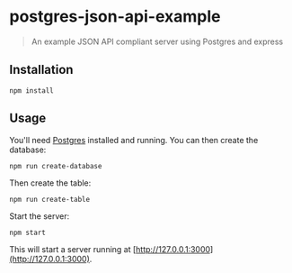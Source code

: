 # postgres-json-api-example

> An example JSON API compliant server using Postgres and express

## Installation

```
npm install
```

## Usage

You'll need [Postgres](http://www.postgresql.org/) installed and running. You can then create the database:

```
npm run create-database
```

Then create the table:

```
npm run create-table
```

Start the server:

```
npm start
```

This will start a server running at [http://127.0.0.1:3000](http://127.0.0.1:3000).
